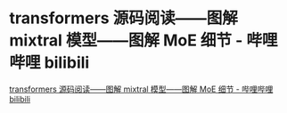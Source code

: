 # transformers 源码阅读——图解 mixtral 模型——图解 MoE 细节 - 哔哩哔哩 bilibili

[transformers 源码阅读——图解 mixtral 模型——图解 MoE 细节 - 哔哩哔哩 bilibili](https://www.bilibili.com/video/BV1Xu4y1K7zn)